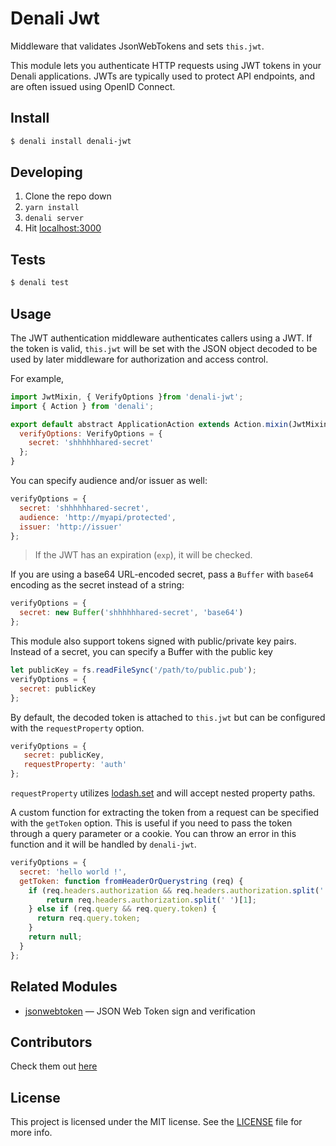# Denali Jwt

Middleware that validates JsonWebTokens and sets `this.jwt`.

This module lets you authenticate HTTP requests using JWT tokens in your Denali
applications. JWTs are typically used to protect API endpoints, and are
often issued using OpenID Connect.

## Install

```sh
$ denali install denali-jwt
```

## Developing

1. Clone the repo down
2. `yarn install`
3. `denali server`
4. Hit [localhost:3000](http://localhost:3000)

## Tests

```sh
$ denali test
```

## Usage

The JWT authentication middleware authenticates callers using a JWT.
If the token is valid, `this.jwt` will be set with the JSON object decoded
to be used by later middleware for authorization and access control.

For example,

```javascript
import JwtMixin, { VerifyOptions }from 'denali-jwt';
import { Action } from 'denali';

export default abstract ApplicationAction extends Action.mixin(JwtMixin) {
  verifyOptions: VerifyOptions = {
    secret: 'shhhhhhared-secret'
  };
}
```

You can specify audience and/or issuer as well:

```javascript
verifyOptions = {
  secret: 'shhhhhhared-secret',
  audience: 'http://myapi/protected',
  issuer: 'http://issuer'
};
```

> If the JWT has an expiration (`exp`), it will be checked.

If you are using a base64 URL-encoded secret, pass a `Buffer` with `base64` encoding as the secret instead of a string:

```javascript
verifyOptions = {
  secret: new Buffer('shhhhhhared-secret', 'base64')
};
```

This module also support tokens signed with public/private key pairs. Instead of a secret, you can specify a Buffer with the public key

```javascript
let publicKey = fs.readFileSync('/path/to/public.pub');
verifyOptions = {
  secret: publicKey
};
```

By default, the decoded token is attached to `this.jwt` but can be configured with the `requestProperty` option.


```javascript
verifyOptions = {
   secret: publicKey,
   requestProperty: 'auth'
};
```

`requestProperty` utilizes [lodash.set](https://lodash.com/docs/4.17.2#set) and will accept nested property paths.

A custom function for extracting the token from a request can be specified with
the `getToken` option. This is useful if you need to pass the token through a
query parameter or a cookie. You can throw an error in this function and it will
be handled by `denali-jwt`.

```javascript
verifyOptions = {
  secret: 'hello world !',
  getToken: function fromHeaderOrQuerystring (req) {
    if (req.headers.authorization && req.headers.authorization.split(' ')[0] === 'Bearer') {
        return req.headers.authorization.split(' ')[1];
    } else if (req.query && req.query.token) {
      return req.query.token;
    }
    return null;
  }
};
```
## Related Modules

- [jsonwebtoken](https://github.com/auth0/node-jsonwebtoken) — JSON Web Token sign and verification

## Contributors
Check them out [here](https://github.com/seawatts/denali-jwt/graphs/contributors)

## License

This project is licensed under the MIT license. See the [LICENSE](LICENSE) file for more info.
